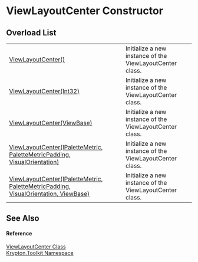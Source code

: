 # ViewLayoutCenter Constructor


## Overload List
<table>
<tr>
<td><a href="4c000566-2338-cf6a-15a0-8807d49799a1.md">ViewLayoutCenter()</a></td>
<td>Initialize a new instance of the ViewLayoutCenter class.</td></tr>
<tr>
<td><a href="58e94271-6c9b-fc2d-32c3-6ff60de1343f.md">ViewLayoutCenter(Int32)</a></td>
<td>Initialize a new instance of the ViewLayoutCenter class.</td></tr>
<tr>
<td><a href="aaccc7e1-beb0-833a-5056-24f51bdb4cff.md">ViewLayoutCenter(ViewBase)</a></td>
<td>Initialize a new instance of the ViewLayoutCenter class.</td></tr>
<tr>
<td><a href="0c1dc76d-e1f1-ba19-a76f-fe75b2db394a.md">ViewLayoutCenter(IPaletteMetric, PaletteMetricPadding, VisualOrientation)</a></td>
<td>Initialize a new instance of the ViewLayoutCenter class.</td></tr>
<tr>
<td><a href="075cbf6d-41b7-95ac-cf1d-8c45ba2488e4.md">ViewLayoutCenter(IPaletteMetric, PaletteMetricPadding, VisualOrientation, ViewBase)</a></td>
<td>Initialize a new instance of the ViewLayoutCenter class.</td></tr>
</table>

## See Also


#### Reference
<a href="b5f01bdf-4102-bf2e-b262-03641610deca.md">ViewLayoutCenter Class</a>  
<a href="79d2eac2-21f4-54ff-7552-b20c33c30600.md">Krypton.Toolkit Namespace</a>  
